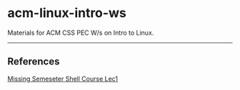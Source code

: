 # acm-linux-intro-ws

Materials for ACM CSS PEC W/s on Intro to Linux.

------

## References
[Missing Semeseter Shell Course Lec1](https://missing.csail.mit.edu/2020/course-shell/)

